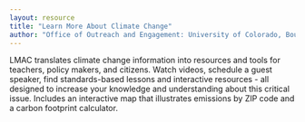```yaml
---
layout: resource
title: "Learn More About Climate Change"
author: "Office of Outreach and Engagement: University of Colorado, Boulder"
---
```


LMAC translates climate change information into resources and tools for teachers, policy makers, and citizens. Watch videos, schedule a guest speaker, find standards-based lessons and interactive resources - all designed to increase your knowledge and understanding about this critical issue. Includes an interactive map that illustrates emissions by ZIP code and a carbon footprint calculator.